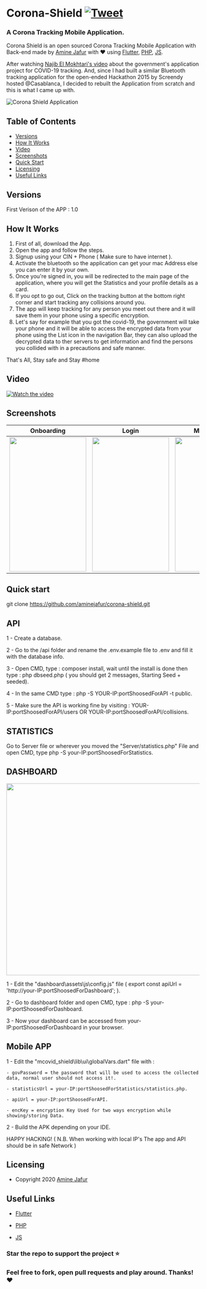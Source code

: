# Corona-Shield <a href="https://twitter.com/intent/tweet?url=https://github.com/aminejafur/corona-shield" target="_blank">![Tweet](https://img.shields.io/twitter/url/http/shields.io.svg?style=social&logo=twitter)</a>

### A Corona Tracking Mobile Application.

Corona Shield is an open sourced Corona Tracking Mobile Application with Back-end made by <a href="https://github.com/aminejafur" target="_blank">Amine Jafur</a> with :heart: using <a href="https://flutter.dev" target="_blank">Flutter</a>, <a href="https://www.php.net" target="_blank">PHP</a>, <a href="https://developer.mozilla.org/fr/docs/Web/JavaScript" target="_blank">JS</a>.


After watching <a href="https://www.youtube.com/watch?v=xTQoi30OiIc" target="_blank">Najib El Mokhtari's video</a> about the government's  application project for COVID-19 tracking. And, since I had built a similar Bluetooth tracking application for the open-ended Hackathon 2015 by Screendy hosted @Casablanca, I decided to rebuilt the Application from scratch and this is what I came up with.

![Corona Shield Application](https://raw.githubusercontent.com/aminejafur/corona-shield/master/images/mockup2.png)

## Table of Contents

* [Versions](#versions)
* [How It Works](#how-it-works)
* [Video](#video)
* [Screenshots](#screenshots)
* [Quick Start](#quick-start)
* [Licensing](#licensing)
* [Useful Links](#useful-links)

## Versions

First Verison of the APP : 1.0

## How It Works
1. First of all, download the App.
2. Open the app and follow the steps.
3. Signup using your CIN + Phone ( Make sure to have internet ).
4. Activate the bluetooth so the application can get your mac Address else you can enter it by your own. 
5. Once you're signed in, you will be redirected to the main page of the application, where you will get the Statistics and your profile details as a card.
6. If you opt to go out, Click on the tracking button at the bottom right corner and start tracking any collisions around you.
7. The app will keep tracking for any person you meet out there and it will save them in your phone using a specific encryption.
8. Let's say for example that you got the covid-19, the government will take your phone and it will be able to access the encrypted data from your phone using the List icon in the navigation Bar, they can also upload the decrypted data to ther servers to get information and find the persons you collided with in a precautions and safe manner.

That's All, Stay safe and Stay #home

## Video

[![Watch the video](https://raw.githubusercontent.com/aminejafur/corona-shield/master/images/play.png)](https://github.com/aminejafur/corona-shield/blob/master/images/video.mp4?raw=true)

## Screenshots

| Onboarding | Login | Mac Adresse | Main Screen | Radar |
|:---:|:---:|:---:|:---:|:---:|
| <img src="https://raw.githubusercontent.com/aminejafur/corona-shield/master/images/Oboarding.jpg" width="200" height="350"> | <img src="https://raw.githubusercontent.com/aminejafur/corona-shield/master/images/Login.jpg" width="200" height="350"> | <img src="https://raw.githubusercontent.com/aminejafur/corona-shield/master/images/Mac_adresse.jpg" width="200" height="350"> | <img src="https://raw.githubusercontent.com/aminejafur/corona-shield/master/images/Main.jpg" width="200" height="350"> | <img src="https://raw.githubusercontent.com/aminejafur/corona-shield/master/images/Radar.jpg" width="200" height="350"> |

## Quick start

git clone https://github.com/aminejafur/corona-shield.git

## API 

1 - Create a database.

2 - Go to the /api folder and rename the .env.example file to .env and fill it with the database info.

3 - Open CMD, type : composer install, wait until the install is done then type : php dbseed.php ( you should get 2 messages, Starting Seed + seeded).

4 - In the same CMD type : php -S YOUR-IP:portShoosedForAPI -t public.

5 - Make sure the API is working fine by visiting : YOUR-IP:portShoosedForAPI/users OR YOUR-IP:portShoosedForAPI/collisions.

## STATISTICS

Go to Server file or wherever you moved the "Server/statistics.php" File and open CMD, type php  -S your-IP:portShoosedForStatistics.

## DASHBOARD

<img src="https://raw.githubusercontent.com/aminejafur/corona-shield/master/images/Dashboard.png" width="900" height="500">

1 - Edit the "dashboard\assets\js\config.js" file ( export const apiUrl = 'http://your-IP:portShoosedForDashboard'; ).

2 - Go to dashboard folder and open CMD, type : php -S your-IP:portShoosedForDashboard.

3 - Now your dashboard can be accessed from your-IP:portShoosedForDashboard in your browser.


## Mobile APP

1 - Edit the "mcovid_shield\lib\ui\globalVars.dart" file with :

	- govPassword = the password that will be used to access the collected data, normal user should not access it!.

	- statisticsUrl = your-IP:portShoosedForStatistics/statistics.php.

	- apiUrl = your-IP:portShoosedForAPI.

	- encKey = encryption Key Used for two ways encryption while showing/storing Data.


2 - Build the APK depending on your IDE.

HAPPY HACKING! ( N.B. When working with local IP's The app and API should be in safe Network )

## Licensing

- Copyright 2020 <a href="https://github.com/aminejafur" target="_blank">Amine Jafur</a>

## Useful Links

- <a href="https://flutter.dev" target="_blank">Flutter</a>

- <a href="https://www.php.net" target="_blank">PHP</a>

- <a href="https://developer.mozilla.org/fr/docs/Web/JavaScript" target="_blank">JS</a>

### Star the repo to support the project :star:
### Feel free to fork, open pull requests and play around. Thanks! :heart:

